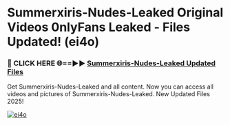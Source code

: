 # Summerxiris-Nudes-Leaked Original Videos 0nlyFans Leaked - Files Updated! (ei4o)

<h3>🔴 CLICK HERE 🌐==►► <a href="https://tinyurl.com/4mcuefdz" rel="nofollow">Summerxiris-Nudes-Leaked Updated Files</a></h3>

Get Summerxiris-Nudes-Leaked and all content. Now you can access all videos and pictures of Summerxiris-Nudes-Leaked. New Updated Files 2025!

[![ei4o](https://i.imgur.com/StAQSOY.gif)](https://tinyurl.com/4mcuefdz)
